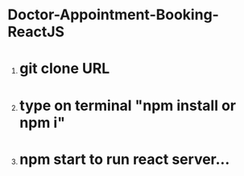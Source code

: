 # Doctor-Appointment-Booking-ReactJS


1. # git clone URL
2. # type on terminal "npm install or npm i"
3. # npm start to run react server...
